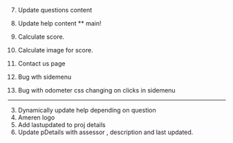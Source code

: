 

7. Update questions content
8. Update help content ** main!
4. Calculate score.
5. Calculate image for score.
6. Contact us page

5. Bug wth sidemenu
6. Bug with odometer css changing on clicks in sidemenu


------

3. Dynamically update help depending on question
7. Ameren logo
1. Add lastupdated to proj details
2. Update pDetails with assessor , description and last updated.
